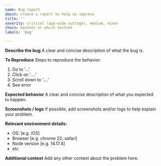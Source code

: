 ```yaml
---
name: Bug report
about: Create a report to help us improve
title: ''
severity: critical (app-wide outtage), medium, minor
chain: mainnet or which testnet
labels: 'bug'

---
```


**Describe the bug**
A clear and concise description of what the bug is.

**To Reproduce**
Steps to reproduce the behavior:
1. Go to '...'
2. Click on '....'
3. Scroll down to '....'
4. See error

**Expected behavior**
A clear and concise description of what you expected to happen.

**Screenshots / logs**
If possible, add screenshots and/or logs to help explain your problem.

**Relevant environment details:**
 - OS: [e.g. iOS]
 - Browser [e.g. chrome 22, safari]
 - Node version [e.g. 14.17.4]
 - etc

**Additional context**
Add any other context about the problem here.
